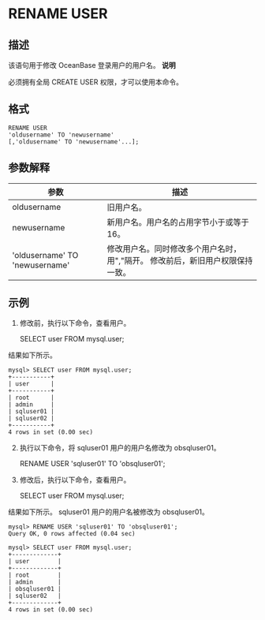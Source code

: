 RENAME USER 
================================



描述 
-----------

该语句用于修改 OceanBase 登录用户的用户名。
**说明**



必须拥有全局 CREATE USER 权限，才可以使用本命令。

格式 
-----------

    RENAME USER 
    'oldusername' TO 'newusername'
    [,'oldusername' TO 'newusername'...];



参数解释 
-------------



|             **参数**             |                          **描述**                           |
|--------------------------------|-----------------------------------------------------------|
| oldusername                    | 旧用户名。                                                     |
| newusername                    | 新用户名。用户名的占用字节小于或等于16。                                     |
| 'oldusername' TO 'newusername' | 修改用户名。同时修改多个用户名时，用","隔开。 修改前后，新旧用户权限保持一致。 |



示例 
-----------

1. 修改前，执行以下命令，查看用户。




    SELECT user FROM mysql.user;



结果如下所示。

    mysql> SELECT user FROM mysql.user;
    +-----------+
    | user      |
    +-----------+
    | root      |
    | admin     |
    | sqluser01 |
    | sqluser02 |
    +-----------+
    4 rows in set (0.00 sec)



2. 执行以下命令，将 sqluser01 用户的用户名修改为 obsqluser01。

    RENAME USER 'sqluser01' TO 'obsqluser01';



3. 修改后，执行以下命令，查看用户。

    SELECT user FROM mysql.user;



结果如下所示。 sqluser01 用户的用户名被修改为 obsqluser01。

    mysql> RENAME USER 'sqluser01' TO 'obsqluser01';
    Query OK, 0 rows affected (0.04 sec)
     
    mysql> SELECT user FROM mysql.user;
    +-------------+
    | user        |
    +-------------+
    | root        |
    | admin       |
    | obsqluser01 |
    | sqluser02   |
    +-------------+
    4 rows in set (0.00 sec)







